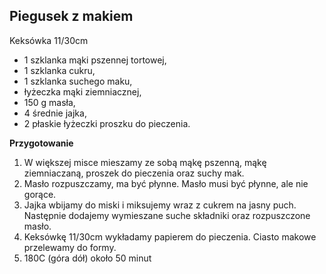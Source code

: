 ## Piegusek z makiem ##

Keksówka 11/30cm

- 1 szklanka mąki pszennej tortowej,
- 1 szklanka cukru,
- 1 szklanka suchego maku,
- łyżeczka mąki ziemniacznej,
- 150 g masła,
- 4 średnie jajka,
- 2 płaskie łyżeczki proszku do pieczenia.


**Przygotowanie**

1. W większej misce mieszamy ze sobą mąkę pszenną, mąkę ziemniaczaną, proszek do pieczenia oraz suchy mak.
2. Masło rozpuszczamy, ma być płynne. Masło musi być płynne, ale nie gorące.
3. Jajka wbijamy do miski i miksujemy wraz z cukrem na jasny puch. Następnie dodajemy wymieszane suche składniki oraz rozpuszczone masło.
4. Keksówkę 11/30cm wykładamy papierem do pieczenia. Ciasto makowe przelewamy do formy.
5. 180C (góra dół) około 50 minut


<div style="page-break-after: always;"></div>
